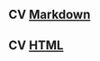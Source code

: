 ## CV [Markdown](https://APuCTAPX.github.io/rsschool-cv/cv)
## CV [HTML](https://APuCTAPX.github.io/rsschool-cv)